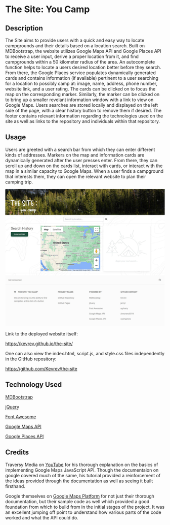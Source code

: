 # The Site: You Camp

## Description

The Site aims to provide users with a quick and easy way to locate campgrounds and their details based on a location search. Built on MDBootstrap, the website utilizes Google Maps API and Google Places API to receive a user input, derive a proper location from it, and find campgrounds within a 50 kilometer radius of the area. An autocomplete function helps to locate a users desired location better before they search. From there, the Google Places service populates dynamically generated cards and contains information (if available) pertinent to a user searching for a location to possibly camp at: image, name, address, phone number, website link, and a user rating. The cards can be clicked on to focus the map on the corresponding marker. Similarly, the marker can be clicked on to bring up a smaller revelant information window with a link to view on Google Maps. Users searches are stored locally and displayed on the left side of the page, with a clear history button to remove them if desired. The footer contains relevant information regarding the technologies used on the site as well as links to the repository and individuals within that repository.

## Usage

Users are greeted with a search bar from which they can enter different kinds of addresses. Markers on the map and information cards are dynamically generated after the user presses enter. From there, they can scroll up and down on the cards list, interact with cards, or interact with the map in a similar capacity to Google Maps. When a user finds a campground that interests them, they can open the relevant website to plan their camping trip.

![Screenshot](./assets/images/screenshot.jpg)

Link to the deployed website itself:

https://kevrev.github.io/the-site/

One can also view the index.html, script.js, and style.css files independently in the GitHub repository:

https://github.com/Kevrev/the-site

## Technology Used

[MDBootstrap](https://mdbootstrap.com/)

[jQuery](https://jquery.com/)

[Font Awesome](https://fontawesome.com/)

[Google Maps API](https://developers.google.com/maps/documentation/javascript/overview)

[Google Places API](https://developers.google.com/maps/documentation/places/web-service/overview)

## Credits

Traversy Media on [YouTube](https://www.youtube.com/watch?v=Zxf1mnP5zcw) for his thorough explanation on the basics of implementing Google Maps JavaScript API. Though the documentaion on google covered much of the same, his tutorial provided a reinforcement of the ideas provided through the documentation as well as seeing it built firsthand.

Google themselves on [Google Maps Platform](https://developers.google.com/maps/documentation/javascript/tutorials) for not just their thorough documentation, but their sample code as well which provided a good foundation from which to build from in the initial stages of the project. It was an excellent jumping off point to understand how various parts of the code worked and what the API could do.
